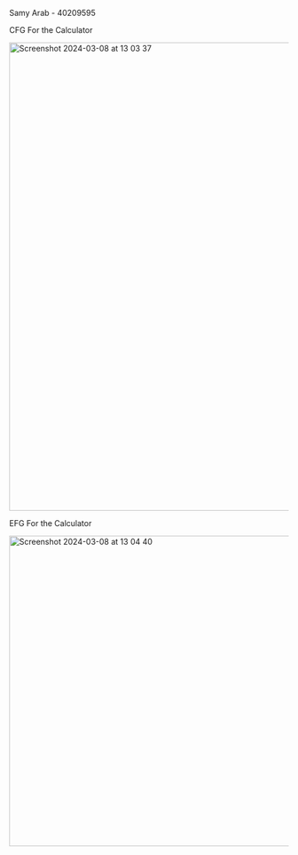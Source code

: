 Samy Arab - 40209595

CFG For the Calculator

<img width="843" alt="Screenshot 2024-03-08 at 13 03 37" src="https://github.com/SOEN345-WINTER2024/cfg-graph-lab-SamyArab/assets/61292039/ed495da3-6c0f-4857-861a-dbbc7b58b9cf">


EFG For the Calculator

<img width="559" alt="Screenshot 2024-03-08 at 13 04 40" src="https://github.com/SOEN345-WINTER2024/cfg-graph-lab-SamyArab/assets/61292039/72aea56e-5863-4bba-90dc-aae8a399a4c1">
